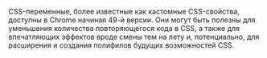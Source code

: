 CSS-переменные, более известные как кастомные CSS-свойства, доступны в
Chrome начиная 49-й версии. Они могут быть полезны для уменьшения количества 
повторяющегося кода в CSS, а также для впечатляющих эффектов вроде смены тем 
на лету и, потенциально, для расширения и создания полифилов будущих возможностей CSS.
